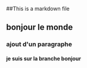 ##This is a markdown file

## bonjour le monde

### ajout d'un paragraphe 

#### je suis sur la branche bonjour 
